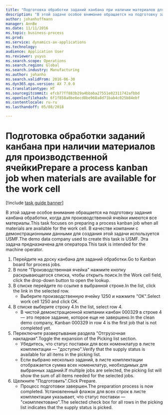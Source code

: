 ```yaml
---
title: "Подготовка обработки заданий канбана при наличии материалов для производственной ячейки"
description: "В этой задаче особое внимание обращается на подготовку задания канбана обработки, когда для производственной ячейки имеются все материалы."
author: johanhoffmann
manager: AnnBe
ms.date: 11/11/2016
ms.topic: business-process
ms.prod: 
ms.service: dynamics-ax-applications
ms.technology: 
audience: Application User
ms.reviewer: yuyus
ms.search.scope: Operations
ms.search.region: Global
ms.search.industry: Manufacturing
ms.author: johanho
ms.search.validFrom: 2016-06-30
ms.dyn365.ops.version: AX 7.0.0
ms.translationtype: HT
ms.sourcegitcommit: efcb77ff883b29a4bbaba27551e02311742afbbd
ms.openlocfilehash: 6f1f858a8be6ecd8be968a8d71bab4c025b84ebf
ms.contentlocale: ru-ru
ms.lasthandoff: 05/08/2018

---
```

# <a name="prepare-a-process-kanban-job-when-materials-are-available-for-the-work-cell"></a><span data-ttu-id="2cff8-103">Подготовка обработки заданий канбана при наличии материалов для производственной ячейки</span><span class="sxs-lookup"><span data-stu-id="2cff8-103">Prepare a process kanban job when materials are available for the work cell</span></span>

[!include [task guide banner](../../includes/task-guide-banner.md)]

<span data-ttu-id="2cff8-104">В этой задаче особое внимание обращается на подготовку задания канбана обработки, когда для производственной ячейки имеются все материалы.</span><span class="sxs-lookup"><span data-stu-id="2cff8-104">This task focuses on preparing a process kanban job when all materials are available for the work cell.</span></span> <span data-ttu-id="2cff8-105">В качестве компании с демонстрационными данными для создания этой задачи используется USMF.</span><span class="sxs-lookup"><span data-stu-id="2cff8-105">The demo data company used to create this task is USMF.</span></span> <span data-ttu-id="2cff8-106">Эта задача предназначена для оператора.</span><span class="sxs-lookup"><span data-stu-id="2cff8-106">This task is intended for the machine operator.</span></span>

1. <span data-ttu-id="2cff8-107">Перейдите на доску канбана для заданий обработки.</span><span class="sxs-lookup"><span data-stu-id="2cff8-107">Go to Kanban board for process jobs.</span></span>
2. <span data-ttu-id="2cff8-108">В поле "Производственная ячейка" нажмите кнопку раскрывающегося списка, чтобы открыть поиск.</span><span class="sxs-lookup"><span data-stu-id="2cff8-108">In the Work cell field, click the drop-down button to open the lookup.</span></span>
3. <span data-ttu-id="2cff8-109">В списке перейдите по ссылке в выбранной строке.</span><span class="sxs-lookup"><span data-stu-id="2cff8-109">In the list, click the link in the selected row.</span></span>
    * <span data-ttu-id="2cff8-110">Выберите производственную ячейку 1250 и нажмите "ОК".</span><span class="sxs-lookup"><span data-stu-id="2cff8-110">Select work cell 1250 and click OK.</span></span>  
4. <span data-ttu-id="2cff8-111">В списке выберите строку 4.</span><span class="sxs-lookup"><span data-stu-id="2cff8-111">In the list, select row 4.</span></span>
    * <span data-ttu-id="2cff8-112">В чистой демонстрационной компании канбан 000329 в строке 4 — это первое задание, которое еще не завершено.</span><span class="sxs-lookup"><span data-stu-id="2cff8-112">In the clean demo company, Kanban 000329 in row 4 is the first job that is not completed yet.</span></span>  
5. <span data-ttu-id="2cff8-113">Переключите развертывание раздела "Отгрузочная накладная".</span><span class="sxs-lookup"><span data-stu-id="2cff8-113">Toggle the expansion of the Picking list section.</span></span>
    * <span data-ttu-id="2cff8-114">Убедитесь, что статус поставки для всех номенклатур в листе комплектации — "доступно".</span><span class="sxs-lookup"><span data-stu-id="2cff8-114">Verify that the supply status is available for all items in the picking list.</span></span>  
    * <span data-ttu-id="2cff8-115">Если выбрано несколько заданий, в листе комплектации отображается сумма всех номенклатур, необходимых для выбранных заданий.</span><span class="sxs-lookup"><span data-stu-id="2cff8-115">If multiple jobs are selected, the picking list will show the sum of all items needed for the selected jobs.</span></span>  
6. <span data-ttu-id="2cff8-116">Щелкните "Подготовить".</span><span class="sxs-lookup"><span data-stu-id="2cff8-116">Click Prepare.</span></span>
    * <span data-ttu-id="2cff8-117">Процесс подготовки завершен.</span><span class="sxs-lookup"><span data-stu-id="2cff8-117">The preparation process is now completed.</span></span> <span data-ttu-id="2cff8-118">Установленный флажок для всех строк в листе комплектации указывает, что статус поставки — "скомплектовано".</span><span class="sxs-lookup"><span data-stu-id="2cff8-118">The selected check box for all rows in the picking list indicates that the supply status is picked.</span></span>  

